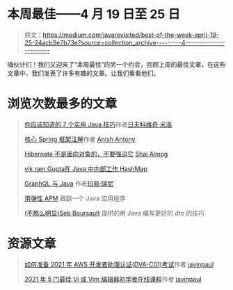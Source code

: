 # 本周最佳——4 月 19 日至 25 日

> 原文：<https://medium.com/javarevisited/best-of-the-week-april-19-25-24acb9e7b73e?source=collection_archive---------4----------------------->

嗨伙计们！我们又迎来了“本周最佳”的另一个约会，回顾上周的最佳文章，在这些文章中，我们发表了许多有趣的文章。让我们看看他们。

# 浏览次数最多的文章

> [你应该知道的 7 个实用 Java 技巧](/javarevisited/7-practical-java-tips-you-should-know-92654313eb4)作者[日夫科维奇·米洛](https://medium.com/u/3ee57b082bb?source=post_page-----24acb9e7b73e--------------------------------)
> 
> [核心 Spring 框架注解](/javarevisited/core-spring-framework-annotations-300493ba85da)作者 [Anish Antony](https://medium.com/u/f1276ea7164c?source=post_page-----24acb9e7b73e--------------------------------)
> 
> [Hibernate 不是面向对象的，不要强迫它](/javarevisited/hibernate-isnt-object-oriented-don-t-try-to-make-it-oop-631c53253099) [Shai Almog](https://medium.com/u/a8cc878ccaaa?source=post_page-----24acb9e7b73e--------------------------------)
> 
> [vik ram Gupta](/javarevisited/internal-working-of-hashmap-in-java-97aeac3c7beb)[在 Java 中内部工作 HashMap](https://medium.com/u/7a980d8abe25?source=post_page-----24acb9e7b73e--------------------------------)
> 
> [GraphQL 与 Java](/javarevisited/graphql-with-java-8b8c9ec5971e) 作者[玛丽·瑞尼](https://medium.com/u/2b61c7b5c639?source=post_page-----24acb9e7b73e--------------------------------)
> 
> [用弹性 APM](/javarevisited/tracing-a-java-application-with-elastic-apm-62d4b90f031e) 跟踪一个 Java 应用程序
> 
> [(不那么明显)Seb Boursault](/javarevisited/not-so-obvious-tips-to-write-better-dtos-in-java-c6116895b180) 提供的用 Java 编写更好的 dto 的技巧

# 资源文章

> [如何准备 2021 年 AWS 开发者助理认证(DVA-C01)考试](/javarevisited/how-to-prepare-for-aws-developer-associate-certification-dva-c01-exam-f65313b32309)作者 [javinpaul](https://medium.com/u/bb36d8439904?source=post_page-----24acb9e7b73e--------------------------------)
> 
> [2021 年 5 门最佳 Vi 或 Vim 编辑器初学者在线课程](/javarevisited/5-best-vi-or-vim-editor-online-courses-for-beginners-9f567ff77c0f)作者 [javinpaul](https://medium.com/u/bb36d8439904?source=post_page-----24acb9e7b73e--------------------------------)